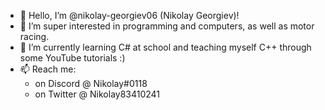 - 👋 Hello, I’m @nikolay-georgiev06 (Nikolay Georgiev)!
- 👀 I’m super interested in programming and computers, as well as motor racing. 
- 🌱 I’m currently learning C# at school and teaching myself C++ through some YouTube tutorials :) 
- 📫 Reach me:
  - on Discord @ Nikolay#0118
  - on Twitter @ Nikolay83410241

<!---
nikolay-georgiev06/nikolay-georgiev06 is a ✨ special ✨ repository because its `README.md` (this file) appears on your GitHub profile.
You can click the Preview link to take a look at your changes.
--->
